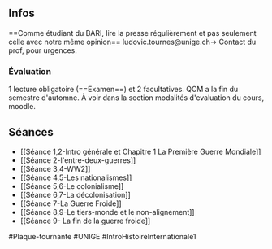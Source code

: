 ## Infos
==Comme étudiant du BARI, lire la presse régulièrement et pas seulement celle avec notre même opinion==
ludovic.tournes@unige.ch-> Contact du prof, pour urgences.
### Évaluation
1 lecture obligatoire (==Examen==) et 2 facultatives.
QCM a la fin du semestre d'automne.
À voir dans la section modalités d'evaluation du cours, moodle.
## Séances
- [[Séance 1,2-Intro générale et Chapitre 1 La Première Guerre Mondiale]]
- [[Séance 2-l'entre-deux-guerres]]
- [[Séance 3,4-WW2]]
- [[Séance 4,5-Les nationalismes]]
- [[Séance 5,6-Le colonialisme]]
- [[Séance 6,7-La décolonisation]]
- [[Séance 7-La Guerre Froide]]
- [[Séance 8,9-Le tiers-monde et le non-alignement]]
- [[Séance 9- La fin de la guerre froide]]

#Plaque-tournante 
#UNIGE 
#IntroHistoireInternationale1 